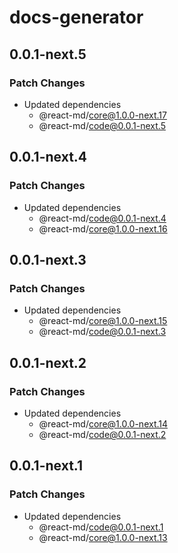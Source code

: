 # docs-generator

## 0.0.1-next.5

### Patch Changes

- Updated dependencies
  - @react-md/core@1.0.0-next.17
  - @react-md/code@0.0.1-next.5

## 0.0.1-next.4

### Patch Changes

- Updated dependencies
  - @react-md/code@0.0.1-next.4
  - @react-md/core@1.0.0-next.16

## 0.0.1-next.3

### Patch Changes

- Updated dependencies
  - @react-md/core@1.0.0-next.15
  - @react-md/code@0.0.1-next.3

## 0.0.1-next.2

### Patch Changes

- Updated dependencies
  - @react-md/core@1.0.0-next.14
  - @react-md/code@0.0.1-next.2

## 0.0.1-next.1

### Patch Changes

- Updated dependencies
  - @react-md/code@0.0.1-next.1
  - @react-md/core@1.0.0-next.13
